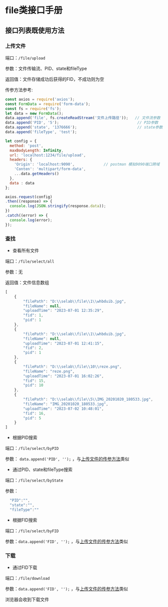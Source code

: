 # file类接口手册

## 接口列表既使用方法

### 上传文件
端口：`/file/upload`

参数：文件传输流、PID、state和fileType

返回值：文件存储成功后获得的FID，不成功则为空

传参方法参考:
``` js
const axios = require('axios');
const FormData = require('form-data');
const fs = require('fs');
let data = new FormData();
data.append('file', fs.createReadStream('文件上传路径'));   // 文件流参数
data.append('PID', '5');                                   // PID参数
data.append('state', '1376666');                           // state参数
data.append('fileType', 'test');

let config = {
  method: 'post',
  maxBodyLength: Infinity,
  url: 'localhost:1234/file/upload',
  headers: { 
    'Origin': 'localhost:9090',             // postman 模拟9090端口跨域
    'Conten': 'multipart/form-data', 
    ...data.getHeaders()
  },
  data : data
};

axios.request(config)
.then((response) => {
  console.log(JSON.stringify(response.data));
})
.catch((error) => {
  console.log(error);
});

```

### 查找
- 查看所有文件

端口：`/file/select/all`

参数：无

返回值：文件信息数组
``` js
[
    {
        "filePath": "D:\\selab\\file\\1\\whbduib.jpg",
        "fileName": null,
        "uploadTime": "2023-07-01 12:35:29",
        "fid": 1,
        "pid": 1
    },
    {
        "filePath": "D:\\selab\\file\\1\\whbduib.jpg",
        "fileName": null,
        "uploadTime": "2023-07-01 12:41:15",
        "fid": 2,
        "pid": 1
    },
    {
        "filePath": "D:\\selab\\file\\10\\reze.png",
        "fileName": "reze.png",
        "uploadTime": "2023-07-01 16:02:26",
        "fid": 15,
        "pid": 10
    },
    {
        "filePath": "D:\\selab\\file\\5\\IMG_20201020_180533.jpg",
        "fileName": "IMG_20201020_180533.jpg",
        "uploadTime": "2023-07-02 10:48:01",
        "fid": 16,
        "pid": 5
    }
]
```

- 根据PID搜索

端口：`/file/select/byPID`

参数： `data.append('PID', '');` ，与[上传文件的传参方法](#上传文件)类似

- 通过PID、state和fileType搜索
  
端口：`/file/select/byState`

参数：
``` js
  "PID":"",
  "state":"",
  "fileType":""
```

- 根据FID搜索

端口：`/file/select/byFID`

参数：`data.append('FID', '');` ，与[上传文件的传参方法](#上传文件)类似

### 下载

- 通过FID下载

端口：`/file/download`

参数：`data.append('FID', '');` ，与[上传文件的传参方法](#上传文件)类似

浏览器会收到下载文件


